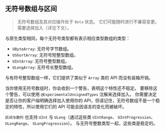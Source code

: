## 无符号数组与区间

> 无符号数组及其对应操作处于 `Beta` 状态。 它们可能随时进行不兼容变更。
> 需要选择加入（详见下文）。


与原生类型相同，每个无符号类型都有表示相应类型数组的类型：

* `UByteArray`: 无符号字节数组。
* `UShortArray`: 无符号短整型数组。
* `UIntArray`: 无符号整型数组。
* `ULongArray`: 无符号长整型数组。

与有符号整型数组一样，它们提供了类似于 `Array` 类的 API 而没有装箱开销。

当你使用无符号数组时，你会收到一个警告，表明这个特性还不稳定。
要移除这个警告，可以使用 `@ExperimentalUnsignedTypes` 注解来选择加入。
你需要决定是否让你的客户端明确选择加入使用你的 API，但请记住，无符号数组不是一个稳定的特性，所以使用它们的 API 可能会因语言的变化而被破坏。


`区间与数列` 也支持 `UInt` 与 `ULong`（通过这些类 `UIntRange`、 `UIntProgression`、
`ULongRange`、 `ULongProgression`）。 与无符号整数类型一起，这些类是稳定的。